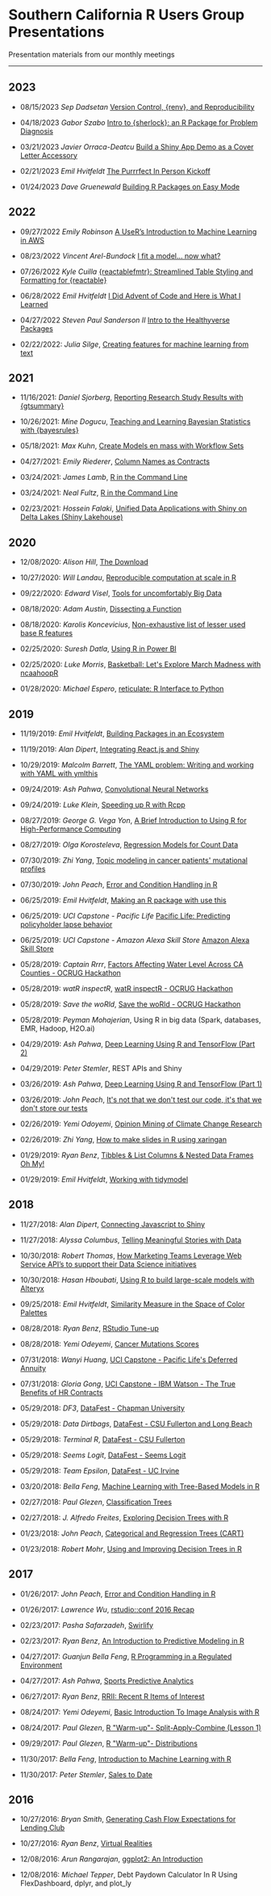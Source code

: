 # Southern California R Users Group Presentations #

Presentation materials from our monthly meetings

---

## 2023 ##
* 08/15/2023 *Sep Dadsetan* [Version Control, {renv}, and Reproducibility](https://github.com/socalrug/presentations/tree/master/2023-08-15_Version_Control_renv_and_Reproducibility)

* 04/18/2023 *Gabor Szabo* [Intro to {sherlock}: an R Package for Problem Diagnosis](https://github.com/socalrug/presentations/tree/master/2023-04-18_Intro_to_Sherlock)

* 03/21/2023 *Javier Orraca-Deatcu* [Build a Shiny App Demo as a Cover Letter Accessory](https://github.com/socalrug/presentations/tree/master/2023-03-21_Build_a_Shiny_App_Demo)

* 02/21/2023 *Emil Hvitfeldt* [The Purrrfect In Person Kickoff](https://github.com/socalrug/presentations/tree/master/2023-02-21-Purrrfect-In-Person-Kickoff)

* 01/24/2023 *Dave Gruenewald* [Building R Packages on Easy Mode](https://github.com/socalrug/presentations/tree/master/2023-01-24-Building-R-Packages-on-Easy-Mode)

## 2022 ##
* 09/27/2022 *Emily Robinson* [A UseR’s Introduction to Machine Learning in AWS](https://www.meetup.com/socal-rug/events/286845955/)

* 08/23/2022 *Vincent Arel-Bundock* [I fit a model... now what?](https://github.com/socalrug/presentations/tree/master/2022-08-23_marginaleffects)

* 07/26/2022 *Kyle Cuilla* [{reactablefmtr}: Streamlined Table Styling and Formatting for {reactable}](https://github.com/socalrug/presentations/blob/master/2022-07-26_reactablefmtr/reactablefmtr_socal_presentation.Rmd)

* 06/28/2022 *Emil Hvitfeldt* [I Did Advent of Code and Here is What I Learned](https://github.com/socalrug/presentations/tree/master/2022-06-28_I_Did_Advent_of_Code_and_Here_is_What_I%20Learned)

* 04/27/2022 *Steven Paul Sanderson II* [Intro to the Healthyverse Packages](https://github.com/socalrug/presentations/tree/master/2022-04-27_Intro_to_Healthyverse)

* 02/22/2022: *Julia Silge*, [Creating features for machine learning from text](https://github.com/socalrug/presentations/blob/master/2022-02-22_Creating_features_for_machine_learning_from_text/silge-la-rug.pdf)

## 2021 ##
* 11/16/2021: *Daniel Sjorberg*, [Reporting Research Study Results with {gtsummary}](https://github.com/socalrug/presentations/blob/master/2021-11-16_Reporting_Research_Study_Results_with_gtsummary/Reporting%20Research%20Study%20Results%20with%20%7Bgtsummary%7D.pdf)

* 10/26/2021: *Mine Dogucu*, [Teaching and Learning Bayesian Statistics with {bayesrules}](https://github.com/ocrug/presentations/blob/master/2021-10-26Teaching%20and%20Learning%20Bayesian%20Statistics%20with%20%7Bbayesrule/Teaching%20and%20Learning%20Bayesian%20Statistics%20with%20%7Bbayesrules%7D.pdf)

* 05/18/2021: *Max Kuhn*, [Create Models en mass with Workflow Sets](https://github.com/ocrug/presentations/blob/master/2021-05-18_Creating_models_en_mass_with_workflow_sets/Creating_models_en_mass_with_workflow_sets.pdf)

* 04/27/2021: *Emily Riederer*, [Column Names as Contracts](https://github.com/ocrug/presentations/blob/master/2021-04-27_Column_Names_as_Contracts/Column_Names_as_Contracts.pdf)

* 03/24/2021: *James Lamb*, [R in the Command Line](https://github.com/ocrug/presentations/blob/master/2021-03-24_R_in_the_command_line/R_in_the_command_line_james.pdf)
* 03/24/2021: *Neal Fultz*, [R in the Command Line](https://github.com/ocrug/presentations/blob/master/2021-03-24_R_in_the_command_line/R_in_the_command_line_neal.pdf)


* 02/23/2021: *Hossein Falaki*, [Unified Data Applications with Shiny on Delta Lakes (Shiny Lakehouse)](https://github.com/ocrug/presentations/blob/master/2021-02-23_Unified_Data_Applications_with_Shiny_on_Delta_Lakes)

## 2020 ##

* 12/08/2020: *Alison Hill*, [The Download](https://github.com/ocrug/presentations/blob/master/2020-12-09_the_download)

* 10/27/2020: *Will Landau*, [Reproducible computation at scale in R](https://github.com/ocrug/presentations/blob/master/2020-10-27_reproducible_computation_at_scale_in_R)

* 09/22/2020: *Edward Visel*, [Tools for uncomfortably Big Data](https://github.com/ocrug/presentations/blob/master/2020-09-22-Tools_for_uncomfortably_big_data/)

* 08/18/2020: *Adam Austin*, [Dissecting a Function](https://github.com/ocrug/presentations/blob/master/2020-08-18-Dissecting_a_Function/profiling-benchmarking-adam-austin.pdf)

* 08/18/2020: *Karolis Koncevicius*, [Non-exhaustive list of lesser used base R features](https://github.com/ocrug/presentations/blob/master/2020-08-18-Non-exhaustive_list_of_lesser_used_base_R_features/Non-exhaustive_list_of_lesser_used_base_R_features.pdf)

* 02/25/2020: *Suresh Datla*, [Using R in Power BI](https://github.com/ocrug/presentations/blob/master/2020-02-25-PowerBI)

* 02/25/2020: *Luke Morris*, [Basketball: Let's Explore March Madness with ncaahoopR](https://github.com/ocrug/presentations/blob/master/2020-02-25-ncaahoopR)

* 01/28/2020: *Michael Espero*, [reticulate: R Interface to Python](https://github.com/ocrug/presentations/tree/master/2020-01-28_reticulate)

## 2019 ##
* 11/19/2019: *Emil Hvitfeldt*, [Building Packages in an Ecosystem](https://github.com/ocrug/presentations/tree/master/2019-11-19_Building_Packages_in_an_Ecosystem)

* 11/19/2019: *Alan Dipert*, [Integrating React.js and Shiny](https://github.com/ocrug/presentations/tree/master/2019-11-19_Integrating_Reactjs_and_Shiny)

* 10/29/2019: *Malcolm Barrett*, [The YAML problem: Writing and working with YAML with ymlthis](https://github.com/ocrug/presentations/tree/master/2019-10-29_writing_and_working_with_YAML_withymlthis)

* 09/24/2019: *Ash Pahwa*, [Convolutional Neural Networks](https://github.com/ocrug/presentations/tree/master/2019-09-24_convolutional_neural_networks/)

* 09/24/2019: *Luke Klein*, [Speeding up R with Rcpp](https://github.com/ocrug/presentations/tree/master/2019-09-24_speeding_up_R_with_Rcpp/)

* 08/27/2019: *George G. Vega Yon*, [A Brief Introduction to Using R for High-Performance Computing](https://github.com/ocrug/presentations/tree/master/2019-08-27_high_performance_computing)

* 08/27/2019: *Olga Korosteleva*, [Regression Models for Count Data](https://github.com/ocrug/presentations/tree/master/2019-08-27_regression_models_for_count_data/)

* 07/30/2019: *Zhi Yang*, [Topic modeling in cancer patients' mutational profiles](https://github.com/ocrug/presentations/tree/master/2019-07-30_extracting_topics_from_cancer_patients_mutational_profiles)

* 07/30/2019: *John Peach*, [Error and Condition Handling in R](https://github.com/ocrug/presentations/tree/master/2019-07-30_error_and_condition_handling_in_R/)

* 06/25/2019: *Emil Hvitfeldt*, [Making an R package with use this](https://github.com/ocrug/presentations/tree/master/2019-06-25_Making_an_R_Package_with_usethis)

* 06/25/2019: *UCI Capstone - Pacific Life* [Pacific Life: Predicting policyholder lapse behavior](https://github.com/ocrug/presentations/tree/master/2019-06-25_Pacific_Life_Predicincting_Policyholder_Lapse_Behavior)

* 06/25/2019: *UCI Capstone - Amazon Alexa Skill Store* [Amazon Alexa Skill Store](https://github.com/ocrug/presentations/tree/master/2019-06-25_Amazon_Alexa_Skill_Store)

* 05/28/2019: *Captain Rrrr*, [Factors Affecting Water Level Across CA Counties - OCRUG Hackathon](https://github.com/ocrug/presentations/tree/master/2019-05-28_OCRUG_Hackathon_Captain_Rrrr)

* 05/28/2019: *watR inspectR*, [watR inspectR - OCRUG Hackathon](https://github.com/ocrug/presentations/tree/master/2019-05-28_OCRUG_Hackathon_watR_inspectR)

* 05/28/2019: *Save the woRld*, [Save the woRld - OCRUG Hackathon](https://github.com/ocrug/presentations/tree/master/2019-05-28_OCRUG_Hackathon_Save_the_woRld)

* 05/28/2019: *Peyman Mohajerian*, Using R in big data (Spark, databases, EMR, Hadoop, H2O.ai)

* 04/29/2019: *Ash Pahwa*, [Deep Learning Using R and TensorFlow (Part 2)](https://github.com/ocrug/presentations/tree/master/2019-04-29_Deep_Learning_Using_R_and_TensorFlow)

* 04/29/2019: *Peter Stemler*, REST APIs and Shiny

* 03/26/2019: *Ash Pahwa*, [Deep Learning Using R and TensorFlow (Part 1)](https://github.com/ocrug/presentations/tree/master/2019-03-26_Deep_Learning_Using_R_and_TensorFlow)

* 03/26/2019: *John Peach*, [It's not that we don't test our code, it's that we don't store our tests](https://github.com/ocrug/presentations/tree/master/2019-03-26_unit_testing)

* 02/26/2019: *Yemi Odoyemi*, [Opinion Mining of Climate Change Research](https://github.com/ocrug/presentations/tree/master/2019-02-26_opinion_mining)

* 02/26/2019: *Zhi Yang*, [How to make slides in R using xaringan](https://github.com/ocrug/presentations/tree/master/2019-02-26_xaringan_tutorial)

* 01/29/2019: *Ryan Benz*, [Tibbles & List Columns & Nested Data Frames Oh My!](https://github.com/ocrug/presentations/tree/master/2019-01-29_Tibbles_Oh_My)

* 01/29/2019: *Emil Hvitfeldt*, [Working with tidymodel](https://github.com/ocrug/presentations/tree/master/2019-01-29_working_with_tidymodels)


## 2018 ##
* 11/27/2018: *Alan Dipert*, [Connecting Javascript to Shiny](https://github.com/ocrug/presentations/tree/master/2018-11-27_Connecting_Javascript_to_Shiny)

* 11/27/2018: *Alyssa Columbus*, [Telling Meaningful Stories with Data](https://github.com/ocrug/presentations/tree/master/2018-11-27_Data_Storytelling/2018-11-27_Data-Storytelling.pptx)

* 10/30/2018: *Robert Thomas*, [How Marketing Teams Leverage Web Service API’s to support their Data Science initiatives](https://github.com/ocrug/presentations/tree/master/2018-10-30_How_Marketing_Teams_Leverage_Web_Service_APIs_to_support_their_Data_Science_initiatives/Marketing_Predictive_Analytics_Presentation_v3.2.pptx)

* 10/30/2018: *Hasan Hboubati*, [Using R to build large-scale models with Alteryx](https://github.com/ocrug/presentations/tree/master/2018-10-30_Using_R_to_build_large-scale_models_with_Alteryx/Using_R_to_build_large-scale_models_with_Alteryx.pdf)

* 09/25/2018: *Emil Hvitfeldt*, [Similarity Measure in the Space of Color Palettes](https://github.com/ocrug/presentations/tree/master/2018-09-25_Color_talk/color-talk.pdf)

* 08/28/2018: *Ryan Benz*, [RStudio Tune-up](https://github.com/ocrug/presentations/tree/master/2018-08-28_RStudio_TuneUp/RStudioTuneUp_RBenz_180828.pdf)

* 08/28/2018: *Yemi Odeyemi*, [Cancer Mutations Scores](https://github.com/ocrug/presentations/tree/master/2018-08-28_Cancer_Mutations_Scores/Classification.pdf)

* 07/31/2018: *Wanyi Huang*, [UCI Capstone - Pacific Life's Deferred Annuity](https://github.com/ocrug/presentations/tree/master/2018-07-31_pacific_life_mortality_analysis/PL_Mortality_Company_Presentation-2.pptx)

* 07/31/2018: *Gloria Gong*, [UCI Capstone - IBM Watson - The True Benefits of HR Contracts](https://github.com/ocrug/presentations/tree/master/2018-07-31_city_of_LA-HR_contracts_analysis/IBM-CityofLA_Capstone_PPT_MSBA.pptx)

* 05/29/2018: *DF3*, [DataFest - Chapman University](https://github.com/ocrug/presentations/tree/master/2018-05-29_DataFest_DF3_Chapman/presentation.nb.html)

* 05/29/2018: *Data Dirtbags*, [DataFest - CSU Fullerton and Long Beach](https://github.com/ocrug/presentations/tree/master/2018-05-29_DataFest_Data_Dirtbags/DataDirtbagsPDF.pdf)

* 05/29/2018: *Terminal R*, [DataFest - CSU Fullerton](https://github.com/ocrug/presentations/tree/master/2018-05-29_DataFest_Terminal_R_CSU_Fullerton/B5TheTerminalRPresentation.pptx)

* 05/29/2018: *Seems Logit*, [DataFest - Seems Logit](https://github.com/ocrug/presentations/tree/master/2018-05-29_DataFest_Seems_Logit/Seems_Logit_CalPolyPomona.pdf)

* 05/29/2018: *Team Epsilon*, [DataFest - UC Irvine](https://github.com/ocrug/presentations/tree/master/2018-05-29_DataFest_Team_Epsilon/Team_Epsilon.pptx)

* 03/20/2018: *Bella Feng*, [Machine Learning with Tree-Based Models in R](https://github.com/ocrug/presentations/tree/master/2018-03-20_machine_learning_with_tree-based_models_in_r)

* 02/27/2018: *Paul Glezen*, [Classification Trees](https://github.com/ocrug/warm-ups/tree/master/islr)

* 02/27/2018: *J. Alfredo Freites*, [Exploring Decision Trees with R](https://github.com/ocrug/presentations/tree/master/2018-02-27_exploring_decision_trees_with_r)

* 01/23/2018: *John Peach*, [Categorical and Regression Trees (CART)](https://github.com/ocrug/presentations/tree/master/2018-01-23_cart)

* 01/23/2018: *Robert Mohr*, [Using and Improving Decision Trees in R](https://github.com/ocrug/presentations/tree/master/2018-01-23_decision_trees)

## 2017 ##

* 01/26/2017: *John Peach*, [Error and Condition Handling in R](https://github.com/ocrug/presentations/tree/master/2017-01-26_error_and_condition_handling_in_R)

* 01/26/2017: *Lawrence Wu*, [rstudio::conf 2016 Recap](https://github.com/ocrug/presentations/tree/master/2017-01-26_rstudio_conf_and_the_tidyverse)

* 02/23/2017: *Pasha Safarzadeh*, [Swirlify](https://github.com/ocrug/presentations/tree/master/2017-02-23_swirlify)

* 02/23/2017: *Ryan Benz*, [An Introduction to Predictive Modeling in R](https://github.com/ocrug/presentations/tree/master/2017-02-23_pred_modeling_intro)

* 04/27/2017: *Guanjun Bella Feng*, [R Programming in a Regulated Environment](https://github.com/ocrug/presentations/tree/master/2017-04-27_r_programming_in_a_regulated_environment)

* 04/27/2017: *Ash Pahwa*, [Sports Predictive Analytics](https://github.com/ocrug/presentations/tree/master/2017-04-27_sports_predictive_analytics)

* 06/27/2017: *Ryan Benz*, [RRII: Recent R Items of Interest](https://github.com/ocrug/presentations/tree/master/2017-06-27_rrii)

* 08/24/2017: *Yemi Odeyemi*, [Basic Introduction To Image Analysis with R](https://github.com/ocrug/presentations/tree/master/2017-08-24_basic_intro_to_image_processing)

* 08/24/2017: *Paul Glezen*, [R "Warm-up"- Split-Apply-Combine (Lesson 1)](https://github.com/ocrug/warm-ups/blob/master/sac/sac1-factors.ipynb)

* 09/29/2017: *Paul Glezen*, [R "Warm-up"- Distributions](https://github.com/ocrug/warm-ups/blob/master/distributions/distributions.ipynb)

* 11/30/2017: *Bella Feng*, [Introduction to Machine Learning with R](https://github.com/ocrug/presentations/tree/master/2017-11-30_intro_to_machine_learning_with_r)

* 11/30/2017: *Peter Stemler*, [Sales to Date](https://github.com/ocrug/presentations/tree/master/2017-11-30_sales_to_date)

## 2016 ##

* 10/27/2016: *Bryan Smith*, [Generating Cash Flow Expectations for Lending Club](https://github.com/ocrug/presentations/tree/master/2016-10-27_lending-club-cash-flow)

* 10/27/2016: *Ryan Benz*, [Virtual Realities](https://github.com/ocrug/presentations/tree/master/2016-10-27_vr)

* 12/08/2016: *Arun Rangarajan*, [ggplot2: An Introduction](https://github.com/ocrug/presentations/tree/master/2016-12-08_ggplot2_intro) 

* 12/08/2016: *Michael Tepper*, Debt Paydown Calculator In R Using FlexDashboard, dplyr, and plot_ly
